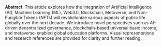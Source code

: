 𝐀𝐛𝐬𝐭𝐫𝐚𝐜𝐭:
This article explores how the integration of Artificial Intelligence (AI), Machine Learning
(ML), Web3.0, Blockchain, Metaverse, and Non-Fungible Tokens (NFTs) will revolutionize
various aspects of public life globally over the next decade. We introduce novel perspectives
such as AI-driven decentralized governance, blockchain-based universal basic income, and
metaverse-enabled global education platforms. Visual representations and research
references are provided for clarity and further reading.
